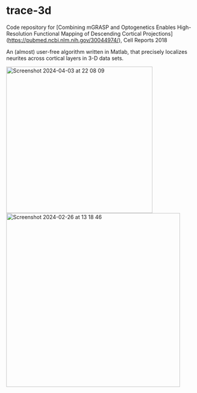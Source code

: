 # trace-3d
Code repository for [Combining mGRASP and Optogenetics Enables High-Resolution Functional Mapping of Descending Cortical Projections] (https://pubmed.ncbi.nlm.nih.gov/30044974/), Cell Reports 2018

An (almost) user-free algorithm written in Matlab, that precisely localizes neurites across cortical layers in 3-D data sets.

<img width="388" alt="Screenshot 2024-04-03 at 22 08 09" src="https://github.com/iocalangiu/trace-3d/assets/25250243/abb36f65-6ffa-4849-a042-bd0305deff44">


<img width="461" alt="Screenshot 2024-02-26 at 13 18 46" src="https://github.com/iocalangiu/trace-3d/assets/25250243/4e17209c-f5ff-49ba-b35d-87be4a4a77d8">
